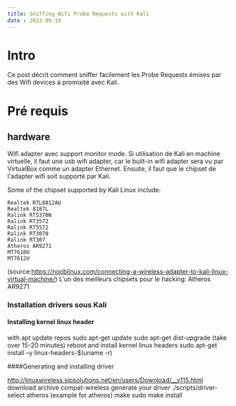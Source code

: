 ```yaml
---
title: Sniffing Wifi Probe Requests with Kali
date : 2023-09-19
---
```


# Intro

Ce post décrit comment sniffer facilement les Probe Requests émises par des Wifi devices à promixité avec Kali.

# Pré requis
## hardware

Wifi adapter avec support monitor mode. Si utilisation de Kali en machine virtuelle, il faut une usb wifi adapter, car le built-in wifi adapter sera vu par VirtualBox comme un adapter Ethernet.
Ensuite, il faut que le chipset de l'adapter wifi soit supporté par Kali.

Some of the chipset supported by Kali Linux include:

    Realtek RTL8812AU
    Realtek 8187L
    Ralink RT5370N
    Ralink RT3572
    Ralink RT5572
    Ralink RT3070
    Ralink RT307
    Atheros AR9271
    MT7610U
    MT7612U
(source:https://nooblinux.com/connecting-a-wireless-adapter-to-kali-linux-virtual-machine/)
L'un des meilleurs chipsets pour le hacking:  Atheros AR9271


### Installation drivers sous Kali
#### Installing kernel linux header
with apt
update repos
sudo apt-get update
sudo apt-get dist-upgrade (take over 15-20 minutes)
reboot and install kernel linux headers
sudo apt-get install –y linux-headers-$(uname -r)

####Generating and installing driver

http://linuxwireless.sipsolutions.net/en/users/Download/__v115.html
download archive compat-wireless
generate your driver
./scripts/driver-select atheros (example for atheros)
make
sudo make install


